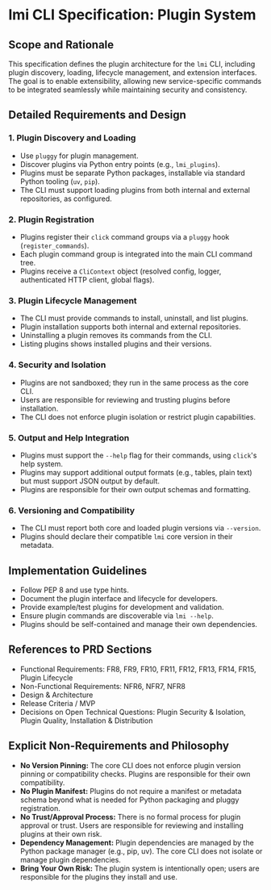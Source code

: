 # lmi CLI Specification: Plugin System

## Scope and Rationale

This specification defines the plugin architecture for the `lmi` CLI, including plugin discovery, loading, lifecycle management, and extension interfaces. The goal is to enable extensibility, allowing new service-specific commands to be integrated seamlessly while maintaining security and consistency.

## Detailed Requirements and Design

### 1. Plugin Discovery and Loading
- Use `pluggy` for plugin management.
- Discover plugins via Python entry points (e.g., `lmi_plugins`).
- Plugins must be separate Python packages, installable via standard Python tooling (`uv`, `pip`).
- The CLI must support loading plugins from both internal and external repositories, as configured.

### 2. Plugin Registration
- Plugins register their `click` command groups via a `pluggy` hook (`register_commands`).
- Each plugin command group is integrated into the main CLI command tree.
- Plugins receive a `CliContext` object (resolved config, logger, authenticated HTTP client, global flags).

### 3. Plugin Lifecycle Management
- The CLI must provide commands to install, uninstall, and list plugins.
- Plugin installation supports both internal and external repositories.
- Uninstalling a plugin removes its commands from the CLI.
- Listing plugins shows installed plugins and their versions.

### 4. Security and Isolation
- Plugins are not sandboxed; they run in the same process as the core CLI.
- Users are responsible for reviewing and trusting plugins before installation.
- The CLI does not enforce plugin isolation or restrict plugin capabilities.

### 5. Output and Help Integration
- Plugins must support the `--help` flag for their commands, using `click`'s help system.
- Plugins may support additional output formats (e.g., tables, plain text) but must support JSON output by default.
- Plugins are responsible for their own output schemas and formatting.

### 6. Versioning and Compatibility
- The CLI must report both core and loaded plugin versions via `--version`.
- Plugins should declare their compatible `lmi` core version in their metadata.

## Implementation Guidelines
- Follow PEP 8 and use type hints.
- Document the plugin interface and lifecycle for developers.
- Provide example/test plugins for development and validation.
- Ensure plugin commands are discoverable via `lmi --help`.
- Plugins should be self-contained and manage their own dependencies.

## References to PRD Sections
- Functional Requirements: FR8, FR9, FR10, FR11, FR12, FR13, FR14, FR15, Plugin Lifecycle
- Non-Functional Requirements: NFR6, NFR7, NFR8
- Design & Architecture
- Release Criteria / MVP
- Decisions on Open Technical Questions: Plugin Security & Isolation, Plugin Quality, Installation & Distribution

## Explicit Non-Requirements and Philosophy

- **No Version Pinning:** The core CLI does not enforce plugin version pinning or compatibility checks. Plugins are responsible for their own compatibility.
- **No Plugin Manifest:** Plugins do not require a manifest or metadata schema beyond what is needed for Python packaging and pluggy registration.
- **No Trust/Approval Process:** There is no formal process for plugin approval or trust. Users are responsible for reviewing and installing plugins at their own risk.
- **Dependency Management:** Plugin dependencies are managed by the Python package manager (e.g., pip, uv). The core CLI does not isolate or manage plugin dependencies.
- **Bring Your Own Risk:** The plugin system is intentionally open; users are responsible for the plugins they install and use. 